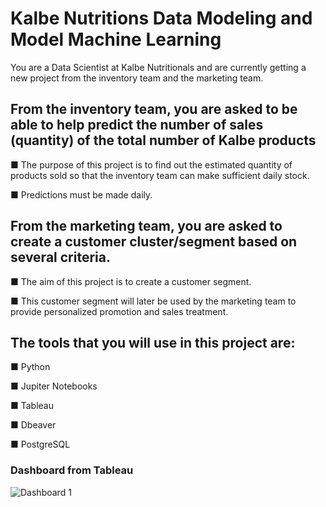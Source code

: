 # Kalbe Nutritions Data Modeling and Model Machine Learning

You are a Data Scientist at Kalbe Nutritionals and are currently getting a new project from the inventory team and the marketing team.

## From the inventory team, you are asked to be able to help predict the number of sales (quantity) of the total number of Kalbe products

■ The purpose of this project is to find out the estimated quantity of products sold so that the inventory team can make sufficient daily stock.

■ Predictions must be made daily.

## From the marketing team, you are asked to create a customer cluster/segment based on several criteria.

■ The aim of this project is to create a customer segment.

■ This customer segment will later be used by the marketing team to provide personalized promotion and sales treatment.

## The tools that you will use in this project are:

■ Python

■ Jupiter Notebooks

■ Tableau

■ Dbeaver

■ PostgreSQL

### Dashboard from Tableau

![Dashboard 1](https://github.com/dinarrahman30/Data-Modeling-and-Model-Machine-Learning/assets/68122380/ddd223ef-4367-478c-a11a-9c7294613555)

